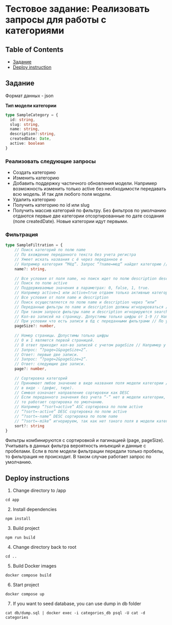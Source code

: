 # Тестовое задание: Реализовать запросы для работы с категориями

## Table of Contents

- [Задание](#задание)
- [Deploy instruction](#deploy-instructions)

## Задание

Формат данных - json

**Тип модели категории**

```typescript
type SampleCategory = {
  id: string,
  slug: string,
  name: string,
  description?:string,
  createdDate: Date, 
  active: boolean
}
```

### Реализовать следующие запросы

- Создать категорию
- Изменить категорию
- Добавить поддержку частичного обновления модели. Например возможность изменить только active без необходимости передавать всю модель. И так для любого поля модели.
- Удалить категорию
- Получить категорию по id или slug
- Получить массив категорий по фильтру. Без фильтров по умолчанию отдаются первые две категории отсортированные по дате создания (поле createdDate). Новые категории идут первыми.

### Фильтрация

```typescript
type SampleFiltration = {
    // Поиск категорий по полю name
    // По вхождение переданного текста без учета регистра
    // Умеет искать названия с ё через переданное е
    // Например категория “Мёд”. Запрос “?name=мед” найдет категорию // Мёд
    name?: string,
  
    // Все условия от поля name, но поиск идет по полю description description?: string,
    // Поиск по полю active
    // Поддерживаемые значения в параметрах: 0, false, 1, true.
    // Например active=1 или active=true отдаем только активные категории // active=0 или active=false отдаем только неактивные категории active?: string,
    // Все условия от поля name и description
    // Поиск осуществляется по полю name и description через “или”
    // Переданные фильтры по name и description должны игнорироваться // Например ?name=тапочки&description=текст&search=мед
    // При таком запросе фильтры name и description игнорируются search?:string,
    // Кол-во записей на страницу. Допустимы только цифры от 1-9 // Например pageSize=1. В ответе увидим только одну запись, // т.е одну категория.
    // При условии что есть записи в бд с переданными фильтрами // По умолчанию 2
    pageSize?: number,
  
    // Номер страницы. Допустимы только цифры
    // 0 и 1 являются первой страницей.
    // В ответ приходит кол-во записей с учетом pageSize // Например у нас в бд есть 4 записи(категории)
    // Запрос: “?page=1&pageSize=2”.
    // Ответ: первые две записи.
    // Запрос: “?page=2&pageSize=2”.
    // Ответ: следующие две записи.
    page?: number,
  
    // Сортировка категорий
    // Принимает любое значение в виде названия поля модели категории // и необязательного символа направления сортировки
    // в виде - (дефис, тире).
    // Символ означает направление сортировки как DESC
    // Если переданного значения без учета “-” нет в модели категории,
    // то работает сортировка по умолчанию.
    // Например “?sort=active” ASC сортировка по полю active
    // “?sort=-active” DESC сортировка по полю active
    // “?sort=-name” DESC сортировка по полю name
    // “?sort=-mike” игнорируем, так как нет такого поля в модели категории // По умолчанию sort=-createdDate
    sort?: string
}
```

Фильтры комбинируются с сортировкой и пагинацией (page, pageSize). Учитывать в данных фильтра вероятность инъекций и данные с пробелами. Если в поле модели фильтрации передали только пробелы, то фильтрация не происходит. В таком случае работает запрос по умолчанию.

## Deploy instructions

1. Change directory to /app

`cd app`

2. Install dependencies

`npm install`

3. Build project

`npm run build`

4. Change directory back to root

`cd ..`

5. Build Docker images

`docker compose build`

6. Start project

`docker compose up`

7. If you want to seed database, you can use dump in db folder

`cat db/dump.sql | docker exec -i categories_db psql -U cat -d categories`
